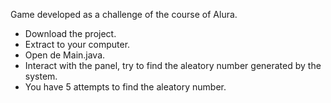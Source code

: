 Game developed as a challenge of the course of Alura.

* Download the project.
* Extract to your computer.
* Open de Main.java.
* Interact with the panel, try to find the aleatory number generated by the system.
* You have 5 attempts to find the aleatory number.

